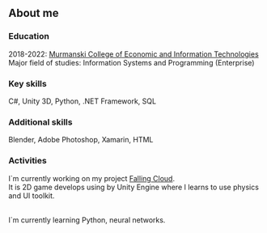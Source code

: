 ## About me
<h3>Education</h3>
<p>
2018-2022: <a href="https://mkeiit.ru/?ysclid=m7q60m3ugy374545712" target="_blank">Murmanski College of Economic and Information Technologies</a> <br>
Major field of studies: Information Systems and Programming (Enterprise)
</p>
  
<h3>Key skills</h3>
<p>
C#, Unity 3D, Python, .NET Framework, SQL
</p>

<h3>Additional skills</h3>
<p>
Blender, Adobe Photoshop, Xamarin, HTML
</p>
<h3>Activities</h3>
<p>
I`m currently working on my project <a href="https://github.com/IvanBrednikov/FallingCloud" target="_blank">Falling Cloud</a>. <br>
  It is 2D game develops using by Unity Engine where I learns to use physics and UI toolkit. <br><br>

I`m currently learning Python, neural networks. <br><br>
</p>
<!--
**IvanBrednikov/IvanBrednikov** is a ✨ _special_ ✨ repository because its `README.md` (this file) appears on your GitHub profile.

Here are some ideas to get you started:

- 🔭 I’m currently working on ...
- 🌱 I’m currently learning ...
- 👯 I’m looking to collaborate on ...
- 🤔 I’m looking for help with ...
- 💬 Ask me about ...
- 📫 How to reach me: ...
- 😄 Pronouns: ...
- ⚡ Fun fact: ...
-->
